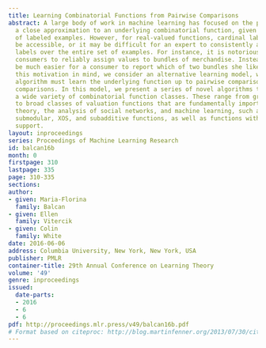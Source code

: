 ```yaml
---
title: Learning Combinatorial Functions from Pairwise Comparisons
abstract: A large body of work in machine learning has focused on the problem of learning
  a close approximation to an underlying combinatorial function, given a small set
  of labeled examples. However, for real-valued functions, cardinal labels might not
  be accessible, or it may be difficult for an expert to consistently assign real-valued
  labels over the entire set of examples. For instance, it is notoriously hard for
  consumers to reliably assign values to bundles of merchandise. Instead, it might
  be much easier for a consumer to report which of two bundles she likes better. With
  this motivation in mind, we consider an alternative learning model, wherein the
  algorithm must learn the underlying function up to pairwise comparisons, from pairwise
  comparisons. In this model, we present a series of novel algorithms that learn over
  a wide variety of combinatorial function classes. These range from graph functions
  to broad classes of valuation functions that are fundamentally important in microeconomic
  theory, the analysis of social networks, and machine learning, such as coverage,
  submodular, XOS, and subadditive functions, as well as functions with sparse Fourier
  support.
layout: inproceedings
series: Proceedings of Machine Learning Research
id: balcan16b
month: 0
firstpage: 310
lastpage: 335
page: 310-335
sections: 
author:
- given: Maria-Florina
  family: Balcan
- given: Ellen
  family: Vitercik
- given: Colin
  family: White
date: 2016-06-06
address: Columbia University, New York, New York, USA
publisher: PMLR
container-title: 29th Annual Conference on Learning Theory
volume: '49'
genre: inproceedings
issued:
  date-parts:
  - 2016
  - 6
  - 6
pdf: http://proceedings.mlr.press/v49/balcan16b.pdf
# Format based on citeproc: http://blog.martinfenner.org/2013/07/30/citeproc-yaml-for-bibliographies/
---
```

